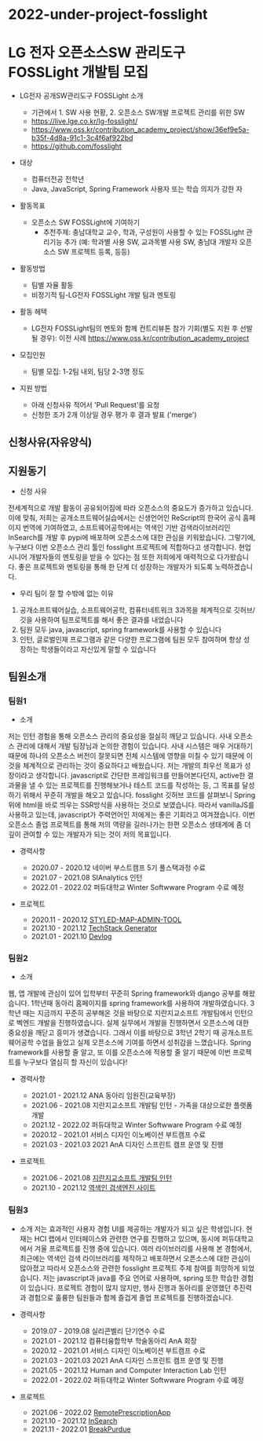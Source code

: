 # 2022-under-project-fosslight

# LG 전자 오픈소스SW 관리도구 FOSSLight 개발팀 모집 

- LG전자 공개SW관리도구 FOSSLight 소개
  * 기관에서 1. SW 사용 현황, 2. 오픈소스 SW개발 프로젝트 관리를 위한 SW
  * https://live.lge.co.kr/lg-fosslight/
  * https://www.oss.kr/contribution_academy_project/show/36ef9e5a-b35f-4d8a-91c1-3c4f6af922bd
  * https://github.com/fosslight

- 대상
  * 컴퓨터전공 전학년
  * Java, JavaScript, Spring Framework 사용자 또는 학습 의지가 강한 자

- 활동목표
  * 오픈소스 SW FOSSLight에 기여하기
    + 추천주제: 충남대학교 교수, 학과, 구성원이 사용할 수 있는 FOSSLight 관리기능 추가 (예: 학과별 사용 SW, 교과목별 사용 SW, 충남대 개발자 오픈소스 SW 프로젝트 등록, 등등)

- 활동방법
  * 팀별 자율 활동
  * 비정기적 팀-LG전자 FOSSLight 개발 팀과 멘토링

- 활동 헤택
  * LG전자 FOSSLight팀의 멘토와 함께 컨트리뷰톤 참가 기회(별도 지원 후 선발될 경우): 이전 사례 https://www.oss.kr/contribution_academy_project

- 모집인원
  * 팀별 모집: 1-2팀 내외, 팀당 2-3명 정도

- 지원 방법
  * 아래 신청사유 적어서 'Pull Request'를 요청 
  * 신청한 조가 2개 이상일 경우 평가 후 결과 발표 ('merge')

## 신청사유(자유양식)

## 지원동기

- 신청 사유

전세계적으로 개발 활동이 공유되어짐에 따라 오픈소스의 중요도가 증가하고 있습니다. 
이에 맞춰, 저희는 공개소프트웨어실습에서는 신생언어인 ReScript의 한국어 공식 홈페이지 번역에 기여하였고, 소프트웨어공학에서는 역색인 기반 검색라이브러리인 InSearch를 개발 후 pypi에 배포하며 오픈소스에 대한 관심을 키워왔습니다. 그렇기에, 누구보다 이번 오픈소스 관리 툴인 fosslight 프로젝트에 적합하다고 생각합니다. 현업 시니어 개발자들의 멘토링을 받을 수 있다는 점 또한 저희에게 매력적으로 다가왔습니다. 좋은 프로젝트와 멘토링을 통해 한 단계 더 성장하는 개발자가 되도록 노력하겠습니다.

- 우리 팀이 잘 할 수밖에 없는 이유
1. 공개소프트웨어실습, 소프트웨어공학, 컴퓨터네트워크 3과목을 체계적으로 깃허브/깃을 사용하여 팀프로젝트를 해서 좋은 결과를 내었습니다
2. 팀원 모두 java, javascript, spring framework를 사용할 수 있습니다
3. 인턴, 글로벌인재 프로그램과 같은 다양한 프로그램에 팀원 모두 참여하며 항상 성장하는 학생들이라고 자신있게 말할 수 있습니다

## 팀원소개

### 팀원1

- 소개

저는 인턴 경험을 통해 오픈소스 관리의 중요성을 절실히 깨닫고 있습니다. 사내 오픈소스 관리에 대해서 개발 팀장님과 논의한 경험이 있습니다. 사내 시스템은 매우 거대하기 때문에 하나의 오픈소스 버전이 잘못되면 전체 시스템에 영향을 미칠 수 있기 때문에 이것을 체계적으로 관리하는 것이 중요하다고 배웠습니다. 저는 개발의 최우선 목표가 성장이라고 생각합니다. javascript로 간단한 프레임워크를 만들어본다던지, active한 결과물을 낼 수 있는 프로젝트를 진행해보거나 테스트 코드를 작성하는 등, 그 목표를 달성하기 위해서 꾸준히 개발을 해오고 있습니다. fosslight 깃허브 코드를 살펴보니 Spring위에 html을 바로 띄우는 SSR방식을 사용하는 것으로 보였습니다. 따라서 vanillaJS를 사용하고 있는데, javascript가 주력언어인 저에게는 좋은 기회라고 여겨졌습니다. 이번 오픈소스 졸업 프로젝트를 통해 저의 역량을 길러나가는 한편 오픈소스 생태계에 좀 더 깊이 관여할 수 있는 개발자가 되는 것이 저의 목표입니다.

- 경력사항
  - 2020.07 - 2020.12 네이버 부스트캠프 5기 풀스택과정 수료
  - 2021.07 - 2021.08 SIAnalytics 인턴
  - 2022.01 - 2022.02 퍼듀대학교 Winter Softwware Program 수료 예정

- 프로젝트
  - 2020.11 - 2020.12 [STYLED-MAP-ADMIN-TOOL](https://github.com/boostcamp-2020/Project08-A-Styled-Map-Admin-Tool)
  - 2021.10 - 2021.12 [TechStack Generator](https://github.com/qkrdmstlr3/techstack-generator)
  - 2021.01 - 2021.10 [Devlog](https://github.com/qkrdmstlr3/devlog)

### 팀원2

- 소개

웹, 앱 개발에 관심이 있어 입학부터 꾸준히 Spring framework와 django 공부를 해왔습니다. 
1학년때 동아리 홈페이지를 spring framework를 사용하여 개발하였습니다.
3학년 때는 지금까지 꾸준히 공부해온 것을 바탕으로 지란지교소프트 개발팀에서 인턴으로 벡엔드 개발을 진행하였습니다. 
실제 실무에서 개발을 진행하면서 오픈소스에 대한 중요성을 깨닫고 흥미가 생겼습니다. 
그래서 이를 바탕으로 3학년 2학기 때 공개소프트웨어공학 수업을 들었고 실제 오픈소스에 기여를 하면서 성취감을 느꼈습니다.
Spring framework를 사용할 줄 알고, 또 이를 오픈소스에 적용할 줄 알기 때문에 이번 프로젝트를 누구보다 열심히 할 자신이 있습니다!

- 경력사항
  - 2021.01 - 2021.12 ANA 동아리 임원진(교육부장)
  - 2021.06 - 2021.08 지란지교소프트 개발팀 인턴 - 가족을 대상으로한 플랫폼 개발
  - 2021.12 - 2022.02 퍼듀대학교 Winter Softwware Program 수료 예정 
  - 2020.12 - 2021.01 서비스 디자인 이노베이션 부트캠프 수료
  - 2021.03 - 2021.03 2021 AnA 디자인 스프린트 캠프 운영 및 진행

- 프로젝트
  - 2021.06 - 2021.08 [지란지교소프트 개발팀 인턴](https://github.com/MoonDD99/JiranSoft_Internship/tree/master)
  - 2021.10 - 2021.12 [역색인 검색엔진 사이트](https://github.com/MoonDD99/InSearch-web)

### 팀원3

- 소개
저는 효과적인 사용자 경험 UI를 제공하는 개발자가 되고 싶은 학생입니다. 현재는 HCI 랩에서 인터페이스와 관련한 연구를 진행하고 있으며, 동시에 퍼듀대학교에서 겨울 프로젝트를 진행 중에 있습니다.
여러 라이브러리를 사용해 본 경험에서, 최근에는 역색인 검색 라이브러리를 제작하고 배포하면서 오픈소스에 대한 관심이 많아졌고 따라서 오픈소스와 관련한 fosslight 프로젝트 주제 참여를 희망하게 되었습니다.
저는 javascript과 java를 주요 언어로 사용하며, spring 또한 학습한 경험이 있습니다.
프로젝트 경험이 많지 않지만, 행사 진행과 동아리를 운영했던 추진력과 경험으로 훌륭한 팀원들과 함께 즐겁게 졸업 프로젝트를 진행하겠습니다.

- 경력사항
  - 2019.07 - 2019.08 실리콘벨리 단기연수 수료
  - 2021.01 - 2021.12 컴퓨터융합학부 학술동아리 AnA 회장
  - 2020.12 - 2021.01 서비스 디자인 이노베이션 부트캠프 수료
  - 2021.03 - 2021.03 2021 AnA 디자인 스프린트 캠프 운영 및 진행
  - 2021.05 - 2021.12 Human and Computer Interaction Lab 인턴  
  - 2022.01 - 2022.02 퍼듀대학교 Winter Softwware Program 수료 예정

- 프로젝트
  - 2021.06 - 2022.02 [RemotePrescriptionApp](https://github.com/Sinyoung3016/RemotePrescriptionApp) 
  - 2021.10 - 2021.12 [InSearch](https://github.com/CNUCSE-Team2/InSearch)
  - 2021.11 - 2022.01 [BreakPurdue](https://github.com/Sinyoung3016/BreakPurdue)
